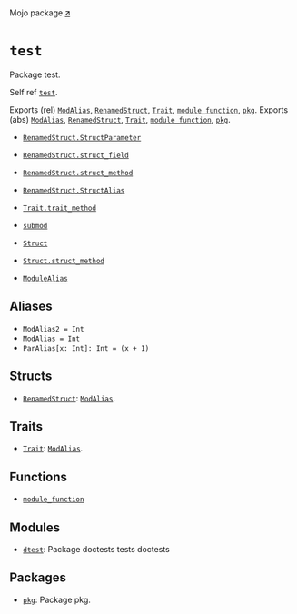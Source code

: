 Mojo package [🡭](https://github.com/mlange-42/modo/blob/main/test/src/__init__.mojo)

# `test`

Package test.

Self ref [`test`](_index.md).

Exports (rel) [`ModAlias`](_index.md#aliases), [`RenamedStruct`](RenamedStruct-.md), [`Trait`](Trait-.md), [`module_function`](module_function.md), [`pkg`](pkg/_index.md).
Exports (abs) [`ModAlias`](_index.md#aliases), [`RenamedStruct`](RenamedStruct-.md), [`Trait`](Trait-.md), [`module_function`](module_function.md), [`pkg`](pkg/_index.md).

 - [`RenamedStruct.StructParameter`](RenamedStruct-.md#parameters)
 - [`RenamedStruct.struct_field`](RenamedStruct-.md#fields)
 - [`RenamedStruct.struct_method`](RenamedStruct-.md#struct_method)
 - [`RenamedStruct.StructAlias`](RenamedStruct-.md#aliases)

 - [`Trait.trait_method`](Trait-.md#trait_method)

 - [`submod`](pkg/submod/_index.md)
 - [`Struct`](pkg/submod/Struct-.md)
 - [`Struct.struct_method`](pkg/submod/Struct-.md#struct_method)
 - [`ModuleAlias`](pkg/submod/_index.md#aliases)


## Aliases

- `ModAlias2 = Int`
- `ModAlias = Int`
- `ParAlias[x: Int]: Int = (x + 1)`

## Structs

- [`RenamedStruct`](RenamedStruct-.md): [`ModAlias`](_index.md#aliases).

## Traits

- [`Trait`](Trait-.md): [`ModAlias`](_index.md#aliases).

## Functions

- [`module_function`](module_function.md)

## Modules

- [`dtest`](dtest/_index.md): Package doctests tests doctests

## Packages

- [`pkg`](pkg/_index.md): Package pkg.

